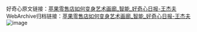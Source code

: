 好奇心原文链接：[苹果零售店如何变身艺术画廊_智能_好奇心日报-王杰夫](https://www.qdaily.com/articles/4913.html)
WebArchive归档链接：[苹果零售店如何变身艺术画廊_智能_好奇心日报-王杰夫](http://web.archive.org/web/20190623163348/https://www.qdaily.com/articles/4913.html)
![image](http://ww3.sinaimg.cn/large/007d5XDply1g3wcdnvvimj30u03827o2)